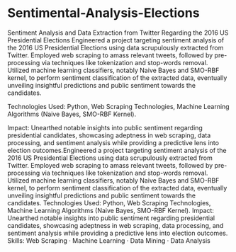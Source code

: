 # Sentimental-Analysis-Elections
Sentiment Analysis and Data Extraction from Twitter Regarding the 2016 US Presidential Elections
Engineered a project targeting sentiment analysis of the 2016 US Presidential Elections using data scrupulously extracted from Twitter. Employed web scraping to amass relevant tweets, followed by pre-processing via techniques like tokenization and stop-words removal. Utilized machine learning classifiers, notably Naive Bayes and SMO-RBF kernel, to perform sentiment classification of the extracted data, eventually unveiling insightful predictions and public sentiment towards the candidates.

Technologies Used: Python, Web Scraping Technologies, Machine Learning Algorithms (Naive Bayes, SMO-RBF Kernel).

Impact: Unearthed notable insights into public sentiment regarding presidential candidates, showcasing adeptness in web scraping, data processing, and sentiment analysis while providing a predictive lens into election outcomes.Engineered a project targeting sentiment analysis of the 2016 US Presidential Elections using data scrupulously extracted from Twitter. Employed web scraping to amass relevant tweets, followed by pre-processing via techniques like tokenization and stop-words removal. Utilized machine learning classifiers, notably Naive Bayes and SMO-RBF kernel, to perform sentiment classification of the extracted data, eventually unveiling insightful predictions and public sentiment towards the candidates. Technologies Used: Python, Web Scraping Technologies, Machine Learning Algorithms (Naive Bayes, SMO-RBF Kernel). Impact: Unearthed notable insights into public sentiment regarding presidential candidates, showcasing adeptness in web scraping, data processing, and sentiment analysis while providing a predictive lens into election outcomes.
Skills: Web Scraping · Machine Learning · Data Mining · Data Analysis
